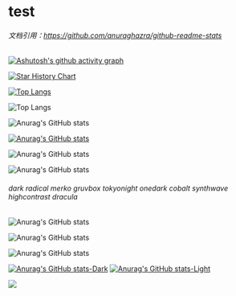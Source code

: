 # test
###### 文档引用：https://github.com/anuraghazra/github-readme-stats


[![Ashutosh's github activity graph](https://github-readme-activity-graph.vercel.app/graph?username=zengjunhuai)](https://github.com/zengjunhuai/test)

[![Star History Chart](https://api.star-history.com/svg?repos=zengjunhuai/test&Date)](https://star-history.com/#star-history/star-history&Date)

[![Top Langs](https://github-readme-stats.vercel.app/api/top-langs/?username=anuraghazra&layout=donut-vertical)](https://github.com/anuraghazra/github-readme-stats)

![Top Langs](https://github-readme-stats.vercel.app/api/top-langs/?username=anuraghazra&hide_progress=true)

![Anurag's GitHub stats](https://github-readme-stats.vercel.app/api?username=anuraghazra&show=reviews)

[![Anurag's GitHub stats](https://github-readme-stats.vercel.app/api?username=zengjunhuai)](https://github.com/anuraghazra/github-readme-stats)

![Anurag's GitHub stats](https://github-readme-stats.vercel.app/api?username=zengjunhuai&hide=contribs,prs)


![Anurag's GitHub stats](https://github-readme-stats.vercel.app/api?username=zengjunhuai&show_icons=true)

###### dark radical merko gruvbox tokyonight onedark cobalt synthwave highcontrast dracula
![Anurag's GitHub stats](https://github-readme-stats.vercel.app/api?username=anuraghazra&show_icons=true&theme=radical)

![Anurag's GitHub stats](https://github-readme-stats.vercel.app/api?username=zengjunhuai&show_icons=true&theme=transparent)

![Anurag's GitHub stats](https://github-readme-stats.vercel.app/api?username=zengjunhuai&show_icons=true&bg_color=00000000)

[![Anurag's GitHub stats-Dark](https://github-readme-stats.vercel.app/api?username=zengjunhuai&show_icons=true&theme=dark#gh-dark-mode-only)](https://github.com/anuraghazra/github-readme-stats#gh-dark-mode-only)
[![Anurag's GitHub stats-Light](https://github-readme-stats.vercel.app/api?username=zengjunhuai&show_icons=true&theme=default#gh-light-mode-only)](https://github.com/anuraghazra/github-readme-stats#gh-light-mode-only)

<picture>
  <source
    srcset="https://github-readme-stats.vercel.app/api?username=zengjunhuai&show_icons=true&theme=dark"
    media="(prefers-color-scheme: dark)"
  />
  <source
    srcset="https://github-readme-stats.vercel.app/api?username=zengjunhuai&show_icons=true"
    media="(prefers-color-scheme: light), (prefers-color-scheme: no-preference)"
  />
  <img src="https://github-readme-stats.vercel.app/api?username=zengjunhuai&show_icons=true" />
</picture>

